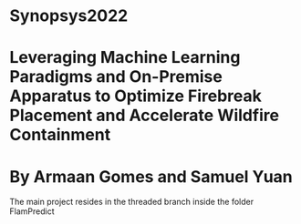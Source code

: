 # Synopsys2022
# Leveraging Machine Learning Paradigms and On-Premise Apparatus to Optimize Firebreak Placement and Accelerate Wildfire Containment
# By Armaan Gomes and Samuel Yuan
The main project resides in the threaded branch inside the folder FlamPredict
